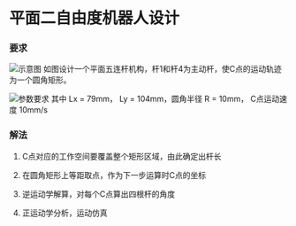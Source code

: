# 平面二自由度机器人设计

### 要求
![示意图](https://img2.imgtp.com/2024/05/14/8r8jWgv4.jpg)
如图设计一个平面五连杆机构，杆1和杆4为主动杆，使C点的运动轨迹为一个圆角矩形。

![参数要求](https://img2.imgtp.com/2024/05/14/FDDuPIic.png)
其中 Lx = 79mm， Ly = 104mm，圆角半径 R = 10mm， C点运动速度 10mm/s

### 解法
1. C点对应的工作空间要覆盖整个矩形区域，由此确定出杆长

2. 在圆角矩形上等距取点，作为下一步运算时C点的坐标

3. 逆运动学解算，对每个C点算出四根杆的角度

4. 正运动学分析，运动仿真